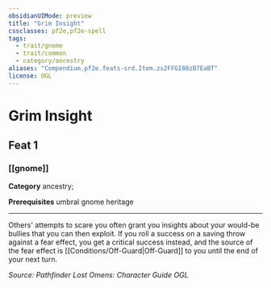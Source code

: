 ```yaml
---
obsidianUIMode: preview
title: "Grim Insight"
cssclasses: pf2e,pf2e-spell
tags:
  - trait/gnome
  - trait/common
  - category/ancestry
aliases: "Compendium.pf2e.feats-srd.Item.zs2FFGI88zB7EaBT"
license: OGL
---
```

# Grim Insight
## Feat 1
### [[gnome]]

**Category** ancestry; 



**Prerequisites** umbral gnome heritage
* * *
Others' attempts to scare you often grant you insights about your would-be bullies that you can then exploit. If you roll a success on a saving throw against a fear effect, you get a critical success instead, and the source of the fear effect is [[Conditions/Off-Guard|Off-Guard]] to you until the end of your next turn.

*Source: Pathfinder Lost Omens: Character Guide*
*OGL*
